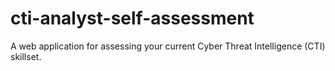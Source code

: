 # cti-analyst-self-assessment
A web application for assessing your current Cyber Threat Intelligence (CTI) skillset.
